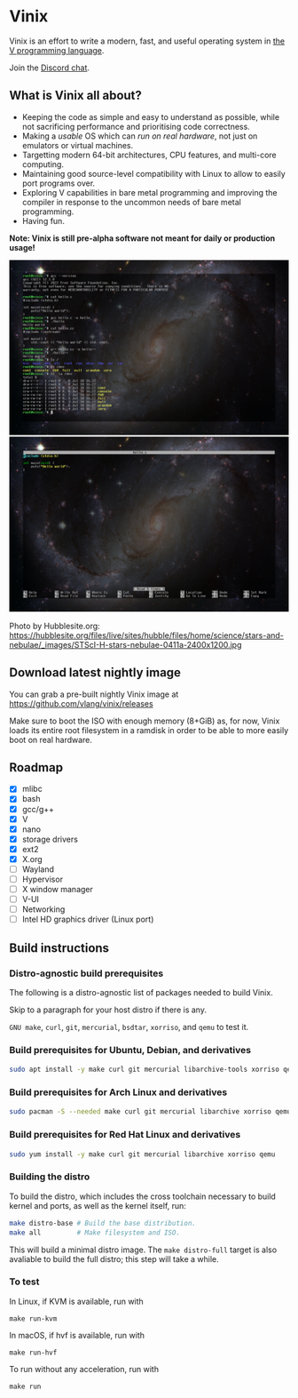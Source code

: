 # Vinix

Vinix is an effort to write a modern, fast, and useful operating system in [the V programming language](https://vlang.io).

Join the [Discord chat](https://discord.gg/S5Nm6ZDU38).

## What is Vinix all about?

- Keeping the code as simple and easy to understand as possible, while not sacrificing
performance and prioritising code correctness.
- Making a *usable* OS which can *run on real hardware*, not just on emulators or
virtual machines.
- Targetting modern 64-bit architectures, CPU features, and multi-core computing.
- Maintaining good source-level compatibility with Linux to allow to easily port programs over.
- Exploring V capabilities in bare metal programming and improving the compiler in response to the uncommon needs of bare metal programming.
- Having fun.

**Note: Vinix is still pre-alpha software not meant for daily or production usage!**

![Screenshot 0](/screenshot0.png?raw=true "Screenshot 0")
![Screenshot 1](/screenshot1.png?raw=true "Screenshot 1")

Photo by Hubblesite.org: https://hubblesite.org/files/live/sites/hubble/files/home/science/stars-and-nebulae/_images/STScI-H-stars-nebulae-0411a-2400x1200.jpg

## Download latest nightly image

You can grab a pre-built nightly Vinix image at https://github.com/vlang/vinix/releases

Make sure to boot the ISO with enough memory (8+GiB) as, for now, Vinix loads its
entire root filesystem in a ramdisk in order to be able to more easily boot
on real hardware.

## Roadmap

- [x] mlibc
- [x] bash
- [x] gcc/g++
- [x] V
- [x] nano
- [x] storage drivers
- [x] ext2
- [x] X.org
- [ ] Wayland 
- [ ] Hypervisor
- [ ] X window manager
- [ ] V-UI
- [ ] Networking
- [ ] Intel HD graphics driver (Linux port)

## Build instructions

### Distro-agnostic build prerequisites

The following is a distro-agnostic list of packages needed to build Vinix.

Skip to a paragraph for your host distro if there is any.

`GNU make`, `curl`, `git`, `mercurial`, `bsdtar`, `xorriso`, and `qemu`
to test it.

### Build prerequisites for Ubuntu, Debian, and derivatives
```bash
sudo apt install -y make curl git mercurial libarchive-tools xorriso qemu-system-x86
```

### Build prerequisites for Arch Linux and derivatives
```bash
sudo pacman -S --needed make curl git mercurial libarchive xorriso qemu
```

### Build prerequisites for Red Hat Linux and derivatives
```bash
sudo yum install -y make curl git mercurial libarchive xorriso qemu
```

### Building the distro

To build the distro, which includes the cross toolchain necessary
to build kernel and ports, as well as the kernel itself, run:

```bash
make distro-base # Build the base distribution.
make all         # Make filesystem and ISO.
```

This will build a minimal distro image. The `make distro-full` target
is also avaliable to build the full distro; this step will take a while.

### To test

In Linux, if KVM is available, run with

```
make run-kvm
```

In macOS, if hvf is available, run with

```
make run-hvf
```

To run without any acceleration, run with

```
make run
```
